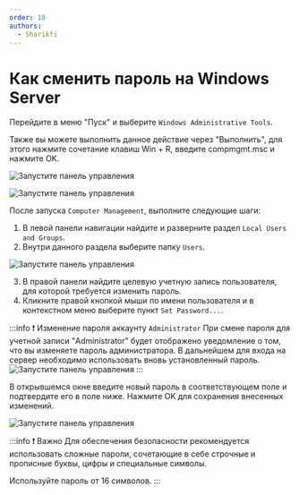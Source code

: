 ```yaml
---
order: 10
authors:
  - Sharikfi
---
```


# Как сменить пароль на Windows Server

Перейдите в меню "Пуск" и выберите `Windows Administrative Tools`.

Также вы можете выполнить данное действие через "Выполнить", для этого нажмите сочетание клавиш Win + R, введите compmgmt.msc и нажмите OK.

![Запустите панель управления](/vds/changepass/launch-ctrl.png)

![Запустите панель управления](/vds/changepass/selectservice.png)

После запуска `Computer Management`, выполните следующие шаги:

1. В левой панели навигации найдите и разверните раздел `Local Users and Groups`.
2. Внутри данного раздела выберите папку `Users`.

![Запустите панель управления](/vds/changepass/selectusr.png)

3. В правой панели найдите целевую учетную запись пользователя, для которой требуется изменить пароль.
4. Кликните правой кнопкой мыши по имени пользователя и в контекстном меню выберите пункт `Set Password...`.

:::info :exclamation: Изменение пароля аккаунту `Administrator`
При смене пароля для учетной записи "Administrator" будет отображено уведомление о том, что вы изменяете пароль администратора. В дальнейшем для входа на сервер необходимо использовать вновь установленный пароль.
![Запустите панель управления](/vds/changepass/proceed.png)
:::

В открывшемся окне введите новый пароль в соответствующем поле и подтвердите его в поле ниже. Нажмите OK для сохранения внесенных изменений.

![Запустите панель управления](/vds/changepass/change.png)

:::info :exclamation: Важно
Для обеспечения безопасности рекомендуется использовать сложные пароли, сочетающие в себе строчные и прописные буквы, цифры и специальные символы.

Используйте пароль от 16 символов.
:::

